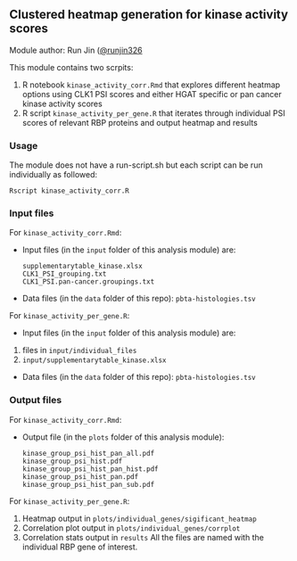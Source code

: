 ## Clustered heatmap generation for kinase activity scores

Module author: Run Jin ([@runjin326](https://github.com/runjin326) 

This module contains two scrpits:
1) R notebook `kinase_activity_corr.Rmd` that explores different heatmap options using CLK1 PSI scores and either HGAT specific or pan cancer kinase activity scores
2) R script `kinase_activity_per_gene.R` that iterates through individual PSI scores of relevant RBP proteins and output heatmap and results

### Usage
The module does not have a run-script.sh but each script can be run individually as followed:
  
```
Rscript kinase_activity_corr.R
```

### Input files 
For `kinase_activity_corr.Rmd`: 
  - Input files (in the `input` folder of this analysis module) are: 
    ```
    supplementarytable_kinase.xlsx
    CLK1_PSI_grouping.txt
    CLK1_PSI.pan-cancer.groupings.txt
    ```
  - Data files (in the `data` folder of this repo): `pbta-histologies.tsv`

For `kinase_activity_per_gene.R`:
 - Input files (in the `input` folder of this analysis module) are: 
 1) files in `input/individual_files`
 2) `input/supplementarytable_kinase.xlsx`
 - Data files (in the `data` folder of this repo): `pbta-histologies.tsv`

### Output files 
For `kinase_activity_corr.Rmd`: 
  - Output file (in the `plots` folder of this analysis module):
    ```
    kinase_group_psi_hist_pan_all.pdf
    kinase_group_psi_hist.pdf
    kinase_group_psi_hist_pan_hist.pdf
    kinase_group_psi_hist_pan.pdf
    kinase_group_psi_hist_pan_sub.pdf
    ```
For `kinase_activity_per_gene.R`:
1) Heatmap output in `plots/individual_genes/sigificant_heatmap`
2) Correlation plot output in `plots/individual_genes/corrplot`
3) Correlation stats output in `results` 
All the files are named with the individual RBP gene of interest.
